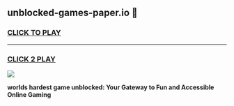 
## unblocked-games-paper.io 👋
<h3>
<a href="https://premium.freeplayer.one?title=unblocked-games-paper.io&ref=14F">CLICK TO PLAY</a></h3>
<hr>

<h3>
<a href="https://premium.freeplayer.one?title=unblocked-games-paper.io&ref=14F">CLICK 2 PLAY</a>
  
</h3>

<a href="https://premium.freeplayer.one?title=unblocked-games-paper.io&ref=12F/"><img src="https://clearcache.store/games.png"></a>


**worlds hardest game unblocked: Your Gateway to Fun and Accessible Online Gaming**
